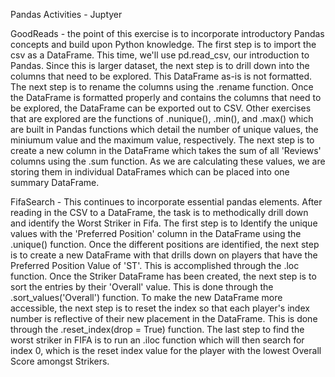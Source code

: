 Pandas Activities - Juptyer


GoodReads - the point of this exercise is to incorporate introductory Pandas  concepts and build upon Python knowledge. The first step is to import the csv as a DataFrame. This time, we'll use pd.read_csv, our introduction to Pandas. Since this is larger dataset, the next step is to drill down into the columns that need to be explored. This DataFrame as-is is not formatted. The next step is to rename the columns using the .rename function. Once the DataFrame is formatted properly and contains the columns that need to be explored, the DataFrame can be exported out to CSV. Other exercises that are explored are the functions of .nunique(), .min(), and .max() which are built in Pandas functions which detail the number of unique values, the miniumum value and the maximum value, respectively. The next step is to create a new column in the DataFrame which takes the sum of all 'Reviews' columns using the .sum function. As we are calculating these values, we are storing them in individual DataFrames which can be placed into one summary DataFrame.

FifaSearch - This continues to incorporate essential pandas elements. After reading in the CSV to a DataFrame, the task is to methodically drill down and identify the Worst Striker in Fifa. The first step is to Identify the unique values with the 'Preferred Position' column in the DataFrame using the .unique() function. Once the different positions are identified, the next step is to create a new DataFrame with that drills down on players that have the Preferred Position Value of 'ST'. This is accomplished through the .loc function. Once the Striker DataFrame has been created, the next step is to sort the entries by their 'Overall' value. This is done through the .sort_values('Overall') function. To make the new DataFrame more accessible, the next step is to reset the index so that each player's index number is reflective of their new placement in the DataFrame. This is done through the .reset_index(drop = True) function. The last step to find the worst striker in FIFA is to run an .iloc function which will then search for index 0, which is the reset index value for the player with the lowest Overall Score amongst Strikers.
